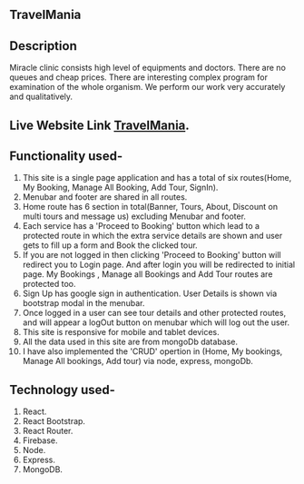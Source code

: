 ## TravelMania

## Description
 Miracle clinic consists high level of equipments and doctors. There are no queues and cheap prices. There are interesting complex program for examination of the whole organism. We perform our work very accurately and qualitatively.

## Live Website Link [TravelMania](https://travel-mania-a0ac2.web.app/).

## Functionality used-
1. This site is a single page application and has a total of six routes(Home, My Booking, Manage All Booking, Add Tour, SignIn).
2. Menubar and footer are shared in all routes.
3. Home route has 6 section in total(Banner, Tours, About, Discount on multi tours and message us) excluding Menubar and footer.
4. Each service has a 'Proceed to Booking' button which lead to a protected route in which the extra service details are shown and user gets to fill up a form and Book the clicked tour.
5. If you are not logged in then clicking 'Proceed to Booking' button will redirect you to Login page. And after login you will be redirected to initial page. My Bookings , Manage all Bookings and Add Tour routes are protected too.
6.  Sign Up has  google sign in authentication. User Details is shown via bootstrap modal in the menubar.
7. Once logged in a user can see tour details and other protected routes, and will appear a logOut button on menubar which will log out the user.
8. This site is responsive for mobile and tablet devices.
9. All the data used in this site are from mongoDb database.
10. I have also implemented the 'CRUD' opertion in (Home, My bookings, Manage All bookings, Add tour) via node, express, mongoDb.


## Technology used-
1. React.
2. React Bootstrap.
3. React Router.
4. Firebase.
5. Node.
6. Express.
7. MongoDB.

